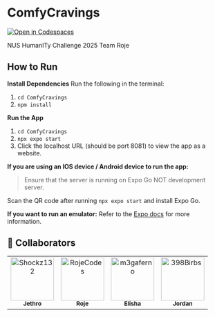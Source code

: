 # ComfyCravings
[![Open in Codespaces](https://classroom.github.com/assets/launch-codespace-2972f46106e565e64193e422d61a12cf1da4916b45550586e14ef0a7c637dd04.svg)](https://classroom.github.com/open-in-codespaces?assignment_repo_id=15369236)

NUS HumanITy Challenge 2025 Team Roje

## How to Run

**Install Dependencies**
Run the following in the terminal:
1. <code>cd ComfyCravings</code>
2. <code>npm install</code>

**Run the App**
1. <code>cd ComfyCravings</code> 
2. <code>npx expo start</code>
3. Click the localhost URL (should be port 8081) to view the app as a website.

**If you are using an IOS device / Android device to run the app:**
> Ensure that the server is running on Expo Go NOT development server. 

Scan the QR code after running <code>npx expo start</code> and install Expo Go.

**If you want to run an emulator:**
Refer to the [Expo docs](https://docs.expo.dev/workflow/android-studio-emulator/) for more information.

<h2 id="colab">🤝 Collaborators</h2>
<table>
<tr>

<td align="center">
<a href="https://github.com/Shockz132">
<img src="https://avatars.githubusercontent.com/u/77573058?v=4" width="100px;" alt="Shockz132"/><br>
<sub>
<b>Jethro</b>
</sub>
</a>
</td>

<td align="center">
<a href="https://github.com/RojeCodes">
<img src="https://avatars.githubusercontent.com/u/148307081?v=4" width="100px;" alt="RojeCodes"/><br>
<sub>
<b>Roje</b>
</sub>
</a>
</td>

<td align="center">
<a href="https://github.com/m3gaferno">
<img src="https://avatars.githubusercontent.com/u/206553468?v=4" width="100px;" alt="m3gaferno"/><br>
<sub>
<b>Elisha</b>
</sub>
</a>
</td>

<td align="center">
<a href="https://github.com/398Birbs">
<img src="https://avatars.githubusercontent.com/u/207862305?v=4" width="100px;" alt="398Birbs"/><br>
<sub>
<b>Jordan</b>
</sub>
</a>
</td>

</tr>
</table>
